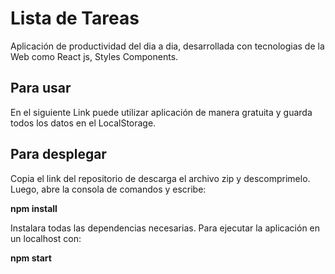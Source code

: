 # Lista de Tareas 
Aplicación de productividad del dia a dia, desarrollada con tecnologias de la Web como React js, Styles Components.

## Para usar
En el siguiente Link puede utilizar aplicación de manera gratuita y guarda todos los datos en el LocalStorage.


## Para desplegar 
Copia el link del repositorio de descarga el archivo zip y descomprimelo. Luego, abre la consola de comandos y escribe:

**npm install**

Instalara todas las dependencias necesarias. Para ejecutar la aplicación en un localhost con:

**npm start**
